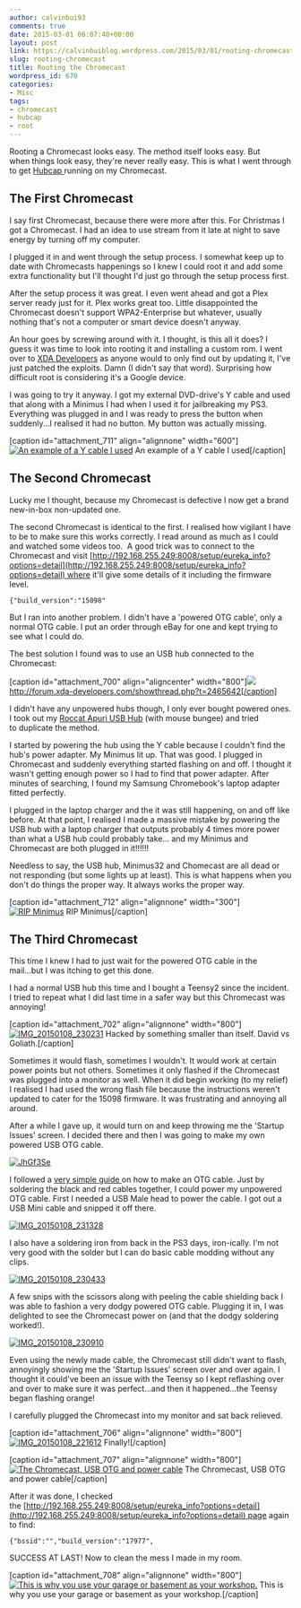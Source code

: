 ```yaml
---
author: calvinbui93
comments: true
date: 2015-03-01 06:07:48+00:00
layout: post
link: https://calvinbuiblog.wordpress.com/2015/03/01/rooting-chromecast/
slug: rooting-chromecast
title: Rooting the Chromecast
wordpress_id: 670
categories:
- Misc
tags:
- chromecast
- hubcap
- root
---
```


Rooting a Chromecast looks easy. The method itself looks easy. But when things look easy, they're never really easy. This is what I went through to get [Hubcap ](http://forum.xda-developers.com/hardware-hacking/chromecast/root-hubcap-chromecast-root-release-t2855893)running on my Chromecast.

<!-- more -->


## The First Chromecast


I say first Chromecast, because there were more after this. For Christmas I got a Chromecast. I had an idea to use stream from it late at night to save energy by turning off my computer.

I plugged it in and went through the setup process. I somewhat keep up to date with Chromecasts happenings so I knew I could root it and add some extra functionality but I'll thought I'd just go through the setup process first.

After the setup process it was great. I even went ahead and got a Plex server ready just for it. Plex works great too. Little disappointed the Chromecast doesn't support WPA2-Enterprise but whatever, usually nothing that's not a computer or smart device doesn't anyway.

An hour goes by screwing around with it. I thought, is this all it does? I guess it was time to look into rooting it and installing a custom rom. I went over to [XDA Developers](http://forum.xda-developers.com/hardware-hacking/chromecast) as anyone would to only find out by updating it, I've just patched the exploits. Damn (I didn't say that word). Surprising how difficult root is considering it's a Google device.

I was going to try it anyway. I got my external DVD-drive's Y cable and used that along with a Minimus I had when I used it for jailbreaking my PS3. Everything was plugged in and I was ready to press the button when suddenly...I realised it had no button. My button was actually missing.

[caption id="attachment_711" align="alignnone" width="600"][![An example of a Y cable I used](http://calvinbuiblog.files.wordpress.com/2015/01/cab-usb-yblack.jpg)](http://calvinbuiblog.files.wordpress.com/2015/01/cab-usb-yblack.jpg) An example of a Y cable I used[/caption]


## The Second Chromecast


Lucky me I thought, because my Chromecast is defective I now get a brand new-in-box non-updated one.

The second Chromecast is identical to the first. I realised how vigilant I have to be to make sure this works correctly. I read around as much as I could and watched some videos too.  A good trick was to connect to the Chromecast and visit [http://192.168.255.249:8008/setup/eureka_info?options=detail](http://192.168.255.249:8008/setup/eureka_info?options=detail) where it'll give some details of it including the firmware level.

    
    {"build_version":"15098"


But I ran into another problem. I didn't have a 'powered OTG cable', only a normal OTG cable. I put an order through eBay for one and kept trying to see what I could do.

The best solution I found was to use an USB hub connected to the Chromecast:

[caption id="attachment_700" align="aligncenter" width="800"][![](http://calvinbuiblog.files.wordpress.com/2015/01/pa010003.jpg)](http://calvinbuiblog.files.wordpress.com/2015/01/pa010003.jpg) http://forum.xda-developers.com/showthread.php?t=2465642[/caption]

I didn't have any unpowered hubs though, I only ever bought powered ones. I took out my [Roccat Apuri USB Hub](http://www.roccat.org/Products/Gaming-Accessories/ROCCAT-Apuri/) (with mouse bungee) and tried to duplicate the method.

I started by powering the hub using the Y cable because I couldn't find the hub's power adapter. My Minimus lit up. That was good. I plugged in Chromecast and suddenly everything started flashing on and off. I thought it wasn't getting enough power so I had to find that power adapter. After minutes of searching, I found my Samsung Chromebook's laptop adapter fitted perfectly.

I plugged in the laptop charger and the it was still happening, on and off like before. At that point, I realised I made a massive mistake by powering the USB hub with a laptop charger that outputs probably 4 times more power than what a USB hub could probably take... and my Minimus and Chromecast are both plugged in it!!!!!!

Needless to say, the USB hub, Minimus32 and Chomecast are all dead or not responding (but some lights up at least). This is what happens when you don't do things the proper way. It always works the proper way.

[caption id="attachment_712" align="alignnone" width="300"][![RIP Minimus](http://calvinbuiblog.files.wordpress.com/2015/01/minimus.jpg)](http://calvinbuiblog.files.wordpress.com/2015/01/minimus.jpg) RIP Minimus[/caption]


## The Third Chromecast


This time I knew I had to just wait for the powered OTG cable in the mail...but I was itching to get this done.

I had a normal USB hub this time and I bought a Teensy2 since the incident. I tried to repeat what I did last time in a safer way but this Chromecast was annoying!

[caption id="attachment_702" align="alignnone" width="800"][![IMG_20150108_230231](http://calvinbuiblog.files.wordpress.com/2015/01/img_20150108_230231.jpg)](http://calvinbuiblog.files.wordpress.com/2015/01/img_20150108_230231.jpg) Hacked by something smaller than itself. David vs Goliath.[/caption]

Sometimes it would flash, sometimes I wouldn't. It would work at certain power points but not others. Sometimes it only flashed if the Chromecast was plugged into a monitor as well. When it did begin working (to my relief) I realised I had used the wrong flash file because the instructions weren't updated to cater for the 15098 firmware. It was frustrating and annoying all around.

After a while I gave up, it would turn on and keep throwing me the 'Startup Issues' screen. I decided there and then I was going to make my own powered USB OTG cable.

[![JhGf3Se](http://calvinbuiblog.files.wordpress.com/2015/01/jhgf3se.jpg)](http://calvinbuiblog.files.wordpress.com/2015/01/jhgf3se.jpg)

I followed a [very simple guide ](http://forum.xda-developers.com/showthread.php?t=1828032)on how to make an OTG cable. Just by soldering the black and red cables together, I could power my unpowered OTG cable. First I needed a USB Male head to power the cable. I got out a USB Mini cable and snipped it off there.

[![IMG_20150108_231328](http://calvinbuiblog.files.wordpress.com/2015/01/img_20150108_231328.jpg)](http://calvinbuiblog.files.wordpress.com/2015/01/img_20150108_231328.jpg)

I also have a soldering iron from back in the PS3 days, iron-ically. I'm not very good with the solder but I can do basic cable modding without any clips.

[![IMG_20150108_230433](http://calvinbuiblog.files.wordpress.com/2015/01/img_20150108_230433.jpg)](http://calvinbuiblog.files.wordpress.com/2015/01/img_20150108_230433.jpg)

A few snips with the scissors along with peeling the cable shielding back I was able to fashion a very dodgy powered OTG cable. Plugging it in, I was delighted to see the Chromecast power on (and that the dodgy soldering worked!).

[![IMG_20150108_230910](http://calvinbuiblog.files.wordpress.com/2015/01/img_20150108_230910.jpg)](http://calvinbuiblog.files.wordpress.com/2015/01/img_20150108_230910.jpg)

Even using the newly made cable, the Chromecast still didn't want to flash, annoyingly showing me the 'Startup Issues' screen over and over again. I thought it could've been an issue with the Teensy so I kept reflashing over and over to make sure it was perfect...and then it happened...the Teensy began flashing orange!

I carefully plugged the Chromecast into my monitor and sat back relieved.

[caption id="attachment_706" align="alignnone" width="800"][![IMG_20150108_221612](http://calvinbuiblog.files.wordpress.com/2015/01/img_20150108_221612.jpg)](http://calvinbuiblog.files.wordpress.com/2015/01/img_20150108_221612.jpg) Finally![/caption]

[caption id="attachment_707" align="alignnone" width="800"][![The Chromecast, USB OTG and power cable](http://calvinbuiblog.files.wordpress.com/2015/01/img_20150108_221628.jpg)](http://calvinbuiblog.files.wordpress.com/2015/01/img_20150108_221628.jpg) The Chromecast, USB OTG and power cable[/caption]

After it was done, I checked the [http://192.168.255.249:8008/setup/eureka_info?options=detail](http://192.168.255.249:8008/setup/eureka_info?options=detail) page again to find:

    
    {"bssid":"","build_version":"17977",


SUCCESS AT LAST! Now to clean the mess I made in my room.

[caption id="attachment_708" align="alignnone" width="800"][![This is why you use your garage or basement as your workshop.](http://calvinbuiblog.files.wordpress.com/2015/01/img_20150108_225818.jpg)](http://calvinbuiblog.files.wordpress.com/2015/01/img_20150108_225818.jpg) This is why you use your garage or basement as your workshop.[/caption]
